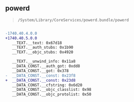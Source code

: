 ## powerd

> `/System/Library/CoreServices/powerd.bundle/powerd`

```diff

-1740.40.4.0.0
+1740.40.5.0.0
   __TEXT.__text: 0x67d18
   __TEXT.__auth_stubs: 0x1b90
   __TEXT.__objc_stubs: 0x4920

   __TEXT.__unwind_info: 0x11a8
   __DATA_CONST.__auth_got: 0xdd8
   __DATA_CONST.__got: 0x378
-  __DATA_CONST.__const: 0x23f8
+  __DATA_CONST.__const: 0x23d8
   __DATA_CONST.__cfstring: 0x6d20
   __DATA_CONST.__objc_classlist: 0x98
   __DATA_CONST.__objc_protolist: 0x50

```
